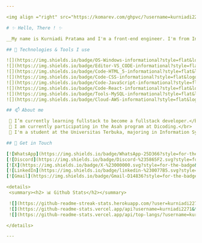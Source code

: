 ```yaml
---

<img align ="right" src="https://komarev.com/ghpvc/?username=kurniadi2271&style=plastic&base=15320&abbreviated=true&color=green&label=Profile+Views" alt="Profile Views">

# ✨ Hello, There ! ✨

__My name is Kurniadi Pratama and I'm a front-end engineer. I'm from Indonesia, living in Kartasura__

## 🔧 Technologies & Tools I use 

![](https://img.shields.io/badge/OS-Windows-informational?style=flat&logo=Windows%2011&logoColor=white&color=lightgreen)
![](https://img.shields.io/badge/Editor-VS_CODE-informational?style=flat&logo=visual-studio-code&logoColor=white&color=lightgreen)
![](https://img.shields.io/badge/Code-HTML_5-informational?style=flat&logo=html5&logoColor=white&color=lightgreen)
![](https://img.shields.io/badge/Code-CSS-informational?style=flat&logo=c%2B%2B&&logoColor=white&color=lightgreen)
![](https://img.shields.io/badge/Code-JavaScript-informational?style=flat&logo=javascript&logoColor=white&color=lightgreen)
![](https://img.shields.io/badge/Code-React-informational?style=flat&logo=react&logoColor=white&color=lightgreen)
![](https://img.shields.io/badge/Tools-MySQL-informational?style=flat&logo=mysql&logoColor=white&color=lightgreen)
![](https://img.shields.io/badge/Cloud-AWS-informational?style=flat&logo=amazon-aws&logoColor=white&color=lightgreen)

## 📫 About me

 🌱 I’m currently learning fullstack to become a fullstack developer.</br>
 🌱 I am currently participating in the Asah program at Dicoding.</br>
 🌱 I'm a student at the Universitas Terbuka, majoring in Information Systems.</br>

## 💬 Get in Touch

[![WhatsApp](https://img.shields.io/badge/WhatsApp-25D366?style=for-the-badge&logo=whatsapp&logoColor=white)](https://wa.me/6281904092271)
[![Discord](https://img.shields.io/badge/Discord-%235865F2.svg?style=for-the-badge&logo=discord&logoColor=white)](https://discord.gg/balakid)
[![X](https://img.shields.io/badge/X-%23000000.svg?style=for-the-badge&logo=X&logoColor=white)](https://x.com/Kurniadi784)
[![LinkedIn](https://img.shields.io/badge/linkedin-%230077B5.svg?style=for-the-badge&logo=linkedin&logoColor=white)](www.linkedin.com/in/kurniadi-pratama-5b092413a)
[![Gmail](https://img.shields.io/badge/Gmail-D14836?style=for-the-badge&logo=gmail&logoColor=white)](mailto:pratamakurniadi@gmail.com)

<details>
 <summary><h2> 📊 Github Stats</h2></summary>

 ![](https://github-readme-streak-stats.herokuapp.com/?user=kurniadi2271&theme=green&hide_border=false)
 ![](https://github-readme-stats.vercel.app/api?username=kurniadi2271&theme=green&hide_border=false&include_all_commits=false&count_private=false)
 ![](https://github-readme-stats.vercel.app/api/top-langs/?username=kurniadi2271&theme=green&hide_border=false&include_all_commits=false&count_private=false&layout=compact)

</details>

---
```



<!--
**kurniadi2271/kurniadi2271** is a ✨ _special_ ✨ repository because its `README.md` (this file) appears on your GitHub profile.

Here are some ideas to get you started:

- 🔭 I’m currently working on ...
- 🌱 I’m currently learning ...
- 👯 I’m looking to collaborate on ...
- 🤔 I’m looking for help with ...
- 💬 Ask me about ...
- 📫 How to reach me: ...
- 😄 Pronouns: ...
-  Fun fact: ...
-->
